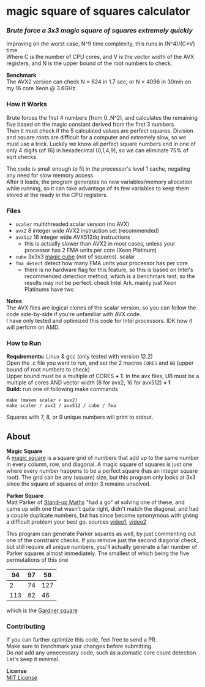 # magic square of squares calculator

### _Brute force a 3x3 magic square of squares extremely quickly_

Improving on the worst case, N^9 time complexity, this runs in (N^4)/(C*V) time.\
Where C is the number of CPU cores, and V is the vector width of the AVX registers, and N is the upper bound of the root numbers to check.

__Benchmark__\
The AVX2 version can check N = 624 in 1.7 sec, or N = 4096 in 30min on my 16 core Xeon @ 3.6GHz.

### How it Works
Brute forces the first 4 numbers (from 0..N^2), and calculates the remaining five based on the magic constant derived from the first 3 numbers.\
Then it must check if the 5 calculated values are perfect squares. Division and square roots are difficult for a computer and extremely slow, so we must use a trick. Luckily we know all perfect square numbers end in one of only 4 digits (of 16) in hexadecimal (0,1,4,9), so we can eliminate 75% of sqrt checks.

The code is small enough to fit in the processor's level 1 cache, negating any need for slow memory access.\
After it loads, the program generates no new variables/memory allocation while running, so it can take advantage of its few variables to keep them stored at the ready in the CPU registers.

### Files
- `scaler` multithreaded scalar version (no AVX)
- `avx2` 8 integer wide AVX2 instruction set (recommended)
- `avx512` 16 integer wide AVX512dq instructions
  - this is actually slower than AVX2 in most cases, unless your processor has 2 FMA units per core (Xeon Platinum)
- `cube` 3x3x3 [magic cube](https://en.wikipedia.org/wiki/Magic_cube) (not of squares). scalar
- `fma_detect` detect how many FMA units your processor has per core
  - there is no hardware flag for this feature, so this is based on Intel's recommended detection method, which is a benchmark test, so the results may not be perfect. check Intel Ark. mainly just Xeon Platinums have two

__Notes__\
The AVX files are logical clones of the scalar version, so you can follow the code side-by-side if you're unfamiliar with AVX code.\
I have only tested and optimized this code for Intel processors. IDK how it will perform on AMD.

### How to Run
__Requirements:__ Linux & gcc (only tested with version 12.2)\
Open the .c file you want to run, and set the 2 macros `CORES` and `UB` (upper bound of root numbers to check)\
Upper bound must be a multiple of CORES __+ 1__. In the avx files, UB must be a multiple of cores AND vector width (8 for avx2, 16 for avx512) __+ 1__\
__Build:__ run one of following make commands
```
make (makes scaler + avx2)
make scaler / avx2 / avx512 / cube / fma
```
Squares with 7, 8, or 9 unique numbers will print to stdout.

## About

__Magic Square__\
A [magic square](https://en.wikipedia.org/wiki/Magic_square) is a square grid of numbers that add up to the same number in every column, row, and diagonal. A magic square of squares is just one where every number happens to be a perfect square (has an integer square root). The grid can be any (square) size, but this program only looks at 3x3 since the square of squares of order 3 remains unsolved.

__Parker Square__\
Matt Parker of [Stand-up Maths](https://www.youtube.com/user/standupmaths) "had a go" at solving one of these, and came up with one that wasn't quite right, didn't match the diagonal, and had a couple duplicate numbers, but has since become synonymous with giving a difficult problem your best go. sources [video1](https://www.youtube.com/watch?v=aOT_bG-vWyg), [video2](https://www.youtube.com/watch?v=FCczHiXPVcA)

This program can generate Parker squares as well, by just commenting out one of the constraint checks. If you remove just the second diagonal check, but still require all unique numbers, you'll actually generate a fair number of Parker squares almost immediately. The smallest of which being the five permutations of this one

| 94 | 97 | 58 |
|---|---|---|
| 2 | 74 | 127 |
| 113 | 82 | 46 |

which is the [Gardner square](https://en.wikipedia.org/wiki/Magic_square#Gardner_square)

### Contributing
If you can further optimize this code, feel free to send a PR.\
Make sure to benchmark your changes before submitting.\
Do not add any unnecessary code, such as automatic core count detection. Let's keep it minimal.

__License__\
[MIT License](LICENSE)
